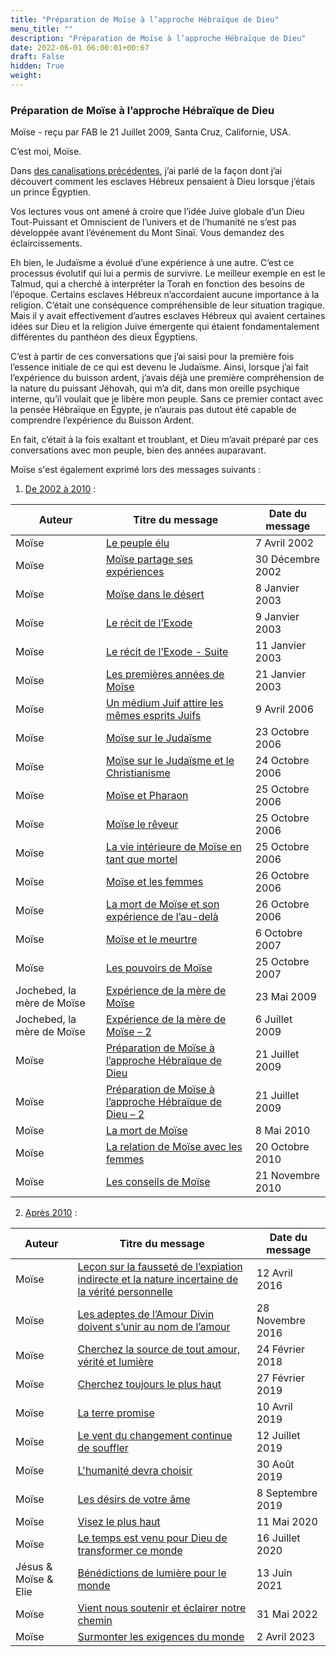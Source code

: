 ```yaml
---
title: "Préparation de Moïse à l’approche Hébraïque de Dieu"
menu_title: ""
description: "Préparation de Moïse à l’approche Hébraïque de Dieu"
date: 2022-06-01 06:00:01+00:67
draft: False
hidden: True
weight:
---
```

### Préparation de Moïse à l’approche Hébraïque de Dieu

Moïse - reçu par FAB le 21 Juillet 2009, Santa Cruz, Californie, USA.

C’est moi, Moïse.

Dans [des canalisations précédentes](/fr-contemporary-messages/fr-contemporary-messages-by-date-order/fr-contemporary-messages-2003/fr-2003-1-8-1-fab-moses/), j’ai parlé de la façon dont j’ai découvert comment les esclaves Hébreux pensaient à Dieu lorsque j’étais un prince Égyptien.

Vos lectures vous ont amené à croire que l’idée Juive globale d’un Dieu Tout-Puissant et Omniscient de l’univers et de l’humanité ne s’est pas développée avant l’événement du Mont Sinaï. Vous demandez des éclaircissements.

Eh bien, le Judaïsme a évolué d’une expérience à une autre. C’est ce processus évolutif qui lui a permis de survivre. Le meilleur exemple en est le Talmud, qui a cherché à interpréter la Torah en fonction des besoins de l’époque. Certains esclaves Hébreux n’accordaient aucune importance à la religion. C’était une conséquence compréhensible de leur situation tragique. Mais il y avait effectivement d’autres esclaves Hébreux qui avaient certaines idées sur Dieu et la religion Juive émergente qui étaient fondamentalement différentes du panthéon des dieux Égyptiens.

C’est à partir de ces conversations que j’ai saisi pour la première fois l’essence initiale de ce qui est devenu le Judaïsme. Ainsi, lorsque j’ai fait l’expérience du buisson ardent, j’avais déjà une première compréhension de la nature du puissant Jéhovah, qui m’a dit, dans mon oreille psychique interne, qu’il voulait que je libère mon peuple. Sans ce premier contact avec la pensée Hébraïque en Égypte, je n’aurais pas dutout été capable de comprendre l’expérience du Buisson Ardent.

En fait, c’était à la fois exaltant et troublant, et Dieu m’avait préparé par ces conversations avec mon peuple, bien des années auparavant.

Moïse s'est également exprimé lors des messages suivants :

1. <u>De 2002 à 2010</u> :

**Auteur** | **Titre du message** | **Date du message**  
---|---|---
Moïse | [Le peuple élu](/fr-contemporary-messages/fr-contemporary-messages-by-date-order/fr-contemporary-messages-2002/fr-2002-4-7-1-ar-moses/) | 7 Avril 2002
Moïse | [Moïse partage ses expériences](/fr-contemporary-messages/fr-contemporary-messages-by-date-order/fr-contemporary-messages-2002/fr-2002-12-30-1-fab-moses/) | 30 Décembre 2002
Moïse | [Moïse dans le désert](/fr-contemporary-messages/fr-contemporary-messages-by-date-order/fr-contemporary-messages-2003/fr-2003-1-8-1-fab-moses/) | 8 Janvier 2003
Moïse | [Le récit de l’Exode](/fr-contemporary-messages/fr-contemporary-messages-by-date-order/fr-contemporary-messages-2003/fr-2003-1-9-1-fab-moses/) | 9 Janvier 2003
Moïse | [Le récit de l’Exode - Suite](/fr-contemporary-messages/fr-contemporary-messages-by-date-order/fr-contemporary-messages-2003/fr-2003-1-11-1-fab-moses/) | 11 Janvier 2003
Moïse | [Les premières années de Moîse](/fr-contemporary-messages/fr-contemporary-messages-by-date-order/fr-contemporary-messages-2003/fr-2003-1-21-1-fab-moses/) | 21 Janvier 2003
Moïse | [Un médium Juif attire les mêmes esprits Juifs](/fr-contemporary-messages/fr-contemporary-messages-by-date-order/fr-contemporary-messages-2006/fr-2006-4-9-1-fab-moses/) | 9 Avril 2006
Moïse | [Moïse sur le Judaïsme](/fr-contemporary-messages/fr-contemporary-messages-by-date-order/fr-contemporary-messages-2006/fr-2006-10-23-1-fab-moses/) | 23 Octobre 2006
Moïse | [Moïse sur le Judaïsme et le Christianisme](/fr-contemporary-messages/fr-contemporary-messages-by-date-order/fr-contemporary-messages-2006/fr-2006-10-24-1-fab-moses/) | 24 Octobre 2006
Moïse | [Moïse et Pharaon](/fr-contemporary-messages/fr-contemporary-messages-by-date-order/fr-contemporary-messages-2006/fr-2006-10-25-1-fab-moses/) | 25 Octobre 2006
Moïse | [Moïse le rêveur](/fr-contemporary-messages/fr-contemporary-messages-by-date-order/fr-contemporary-messages-2006/fr-2006-10-25-2-fab-moses/) | 25 Octobre 2006
Moïse | [La vie intérieure de Moïse en tant que mortel](/fr-contemporary-messages/fr-contemporary-messages-by-date-order/fr-contemporary-messages-2006/fr-2006-10-25-3-fab-moses/) | 25 Octobre 2006
Moïse | [Moïse et les femmes](/fr-contemporary-messages/fr-contemporary-messages-by-date-order/fr-contemporary-messages-2006/fr-2006-10-26-1-fab-moses/) | 26 Octobre 2006
Moïse | [La mort de Moïse et son expérience de l’au-delà](/fr-contemporary-messages/fr-contemporary-messages-by-date-order/fr-contemporary-messages-2006/fr-2006-10-26-2-fab-moses/) | 26 Octobre 2006
Moïse | [Moïse et le meurtre](/fr-contemporary-messages/fr-contemporary-messages-by-date-order/fr-contemporary-messages-2007/fr-2007-10-6-2-fab-moses/) | 6 Octobre 2007
Moïse | [Les pouvoirs de Moïse](/fr-contemporary-messages/fr-contemporary-messages-by-date-order/fr-contemporary-messages-2007/fr-2007-10-25-1-fab-moses/) | 25 Octobre 2007
Jochebed, la mère de Moïse | [Expérience de la mère de Moïse](/fr-contemporary-messages/fr-contemporary-messages-by-date-order/fr-contemporary-messages-2009/fr-2009-5-23-1-fab-jochebed-moses-mother/) | 23 Mai 2009
Jochebed, la mère de Moïse | [Expérience de la mère de Moïse – 2](/fr-contemporary-messages/fr-contemporary-messages-by-date-order/fr-contemporary-messages-2009/fr-2009-7-6-1-fab-jochebed-moses-mother/) | 6 Juillet 2009
Moïse | [Préparation de Moïse à l’approche Hébraïque de Dieu](/fr-contemporary-messages/fr-contemporary-messages-by-date-order/fr-contemporary-messages-2009/fr-2009-7-21-1-fab-moses/) | 21 Juillet 2009
Moïse | [Préparation de Moïse à l’approche Hébraïque de Dieu – 2](/fr-contemporary-messages/fr-contemporary-messages-by-date-order/fr-contemporary-messages-2009/fr-2009-7-21-2-fab-moses/) | 21 Juillet 2009
Moïse | [La mort de Moïse](/fr-contemporary-messages/fr-contemporary-messages-by-date-order/fr-contemporary-messages-2010/fr-2010-5-8-1-fab-moses/) | 8 Mai 2010
Moïse | [La relation de Moïse avec les femmes](/fr-contemporary-messages/fr-contemporary-messages-by-date-order/fr-contemporary-messages-2010/fr-2010-10-20-1-fab-moses/) | 20 Octobre 2010
Moïse | [Les conseils de Moïse](/fr-contemporary-messages/fr-contemporary-messages-by-date-order/fr-contemporary-messages-2010/fr-2010-11-21-1-fab-moses/) | 21 Novembre 2010

2. <u>Après 2010</u> :

**Auteur** | **Titre du message** | **Date du message**  
---|---|---
Moïse | [Leçon sur la fausseté de l’expiation indirecte et la nature incertaine de la vérité personnelle](/fr-contemporary-messages/fr-contemporary-messages-by-date-order/fr-contemporary-messages-2016/fr-2016-4-12-2-af-moses/) | 12 Avril 2016
Moïse | [Les adeptes de l’Amour Divin doivent s’unir au nom de l’amour](/fr-contemporary-messages/fr-contemporary-messages-by-date-order/fr-contemporary-messages-2016/fr-2016-11-28-2-af-moses/) | 28 Novembre 2016
Moïse | [Cherchez la source de tout amour, vérité et lumière](/fr-contemporary-messages/fr-contemporary-messages-by-date-order/fr-contemporary-messages-2018/fr-2018-2-24-3-af-moses/) | 24 Février 2018
Moïse | [Cherchez toujours le plus haut](/fr-contemporary-messages/fr-contemporary-messages-by-date-order/fr-contemporary-messages-2019/fr-2019-2-27-2-af-moses/) | 27 Février 2019
Moïse | [La terre promise](/fr-contemporary-messages/fr-contemporary-messages-by-date-order/fr-contemporary-messages-2019/fr-2019-4-10-2-jw-moses/) | 10 Avril 2019
Moïse | [Le vent du changement continue de souffler](/fr-contemporary-messages/fr-contemporary-messages-by-date-order/fr-contemporary-messages-2019/fr-2019-7-12-1-af-moses/) | 12 Juillet 2019
Moïse | [L'humanité devra choisir](/fr-contemporary-messages/fr-contemporary-messages-by-date-order/fr-contemporary-messages-2019/fr-2019-8-30-1-af-moses/) | 30 Août 2019
Moïse | [Les désirs de votre âme](/fr-contemporary-messages/fr-contemporary-messages-by-date-order/fr-contemporary-messages-2019/fr-2019-9-8-3-jw-moses/) | 8 Septembre 2019
Moïse | [Visez le plus haut](/fr-contemporary-messages/fr-contemporary-messages-by-date-order/fr-contemporary-messages-2020/fr-2020-5-11-2-hm-moses/) | 11 Mai 2020
Moïse | [Le temps est venu pour Dieu de transformer ce monde](/fr-contemporary-messages/fr-contemporary-messages-by-date-order/fr-contemporary-messages-2020/fr-2020-7-16-1-af-moses/) | 16 Juillet 2020
Jésus & Moïse & Elie | [Bénédictions de lumière pour le monde](/fr-contemporary-messages/fr-contemporary-messages-by-date-order/fr-contemporary-messages-2021/fr-2021-6-13-1-af-jesus-moses-elijah/) | 13 Juin 2021
Moïse | [Vient nous soutenir et éclairer notre chemin](/fr-contemporary-messages/fr-contemporary-messages-by-date-order/fr-contemporary-messages-2022/fr-2022-5-31-2-af-moses/) | 31 Mai 2022
Moïse | [Surmonter les exigences du monde](/fr-contemporary-messages/fr-contemporary-messages-by-date-order/fr-contemporary-messages-2023/fr-2023-4-2-1-af-moses/) | 2 Avril 2023

